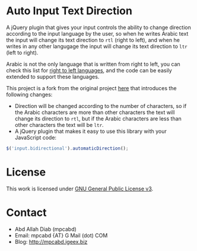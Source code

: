 #    Auto Input Text Direction

A jQuery plugin that gives your input controls the ability to change direction according to the input language by the user, so when he writes Arabic text the input will change its text direction to `rtl` (right to left), and when he writes in any other langugage the input will change its text direction to `ltr` (left to right).

Arabic is not the only language that is written from right to left, you can check this list for [right to left languages](http://en.wikipedia.org/wiki/Right-to-left), and the code can be easily extended to support these languages.

This project is a fork from the original project [here](https://github.com/alotaiba/Auto-Input-Text-Direction) that introduces the following changes:

*    Direction will be changed according to the number of characters, so if the Arabic characters are more than other characters the text will change its direction to `rtl`, but if the Arabic characters are less than other characters the text will be `ltr`.
*    A jQuery plugin that makes it easy to use this library with your JavaScript code:

```javascript
$('input.bidirectional').automaticDirection();
```

#    License
This work is licensed under [GNU General Public License v3](http://www.gnu.org/licenses/gpl.txt).

#    Contact
*    Abd Allah Diab (mpcabd)
*    Email: 	mpcabd {AT} G Mail (dot) COM
*    Blog:	http://mpcabd.igeex.biz

